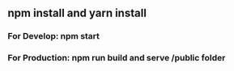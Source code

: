 ## npm install and yarn install
### For Develop: npm start 
### For Production: npm run build and serve /public folder
